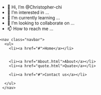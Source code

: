 - 👋 Hi, I’m @Christopher-chi
- 👀 I’m interested in ...
- 🌱 I’m currently learning ...
- 💞️ I’m looking to collaborate on ...
- 📫 How to reach me ...

<!---
Christopher-chi/Christopher-chi is a ✨ special ✨ repository because its `README.md` (this file) appears on your GitHub profile.
You can click the Preview link to take a look at your changes.
--->
<!DOCTYPE html>
<html>
  <head>
    <meta name="viewport" content="width=320, initial-scale=1">
    <meta charset="utf-">
    <style>
      body, html {
        min-width: 100%;
        min-height: 100%;
        margin: 0;
        padding: 0;
        font: Arial 14px;
      }
    </style>
    <link rel="stylesheet" href="style.css"/>
    <!--<script defer src="script.js"></script>-->
  </head>
  <body>
    <div class="allow">
      
    
    <nav class="navbar">
      <ul>
        <li><a href="#">Home</a></li>
        
        
        <li><a href="About.html">About</a></li>
        <li><a href="quote.html">Quate</a></li>
        
        <li><a href="#">Contact us</a></li>
        
      </ul>
     </nav>
    
    
    
